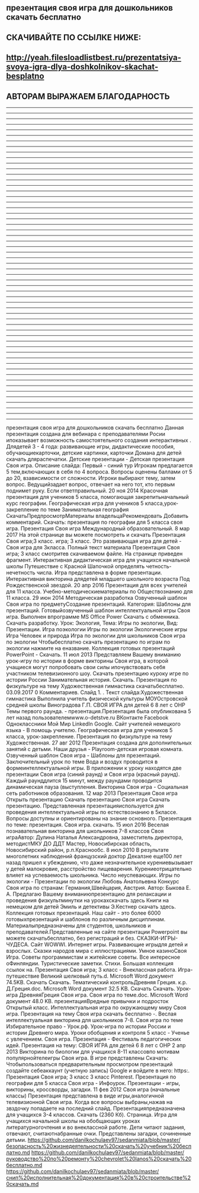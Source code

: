 презентация своя игра для дошкольников скачать бесплатно
--------------------------------------------------
СКАЧИВАЙТЕ ПО ССЫЛКЕ НИЖЕ:
--------------------------------------------------
http://yeah.filesloadlistbest.ru/prezentatsiya-svoya-igra-dlya-doshkolnikov-skachat-besplatno
--------------------------------------------------
АВТОРАМ ВЫРАЖАЕМ БЛАГОДАРНОСТЬ
--------------------------------------------------
--------------------------------------------------
--------------------------------------------------
--------------------------------------------------
--------------------------------------------------
--------------------------------------------------
--------------------------------------------------
--------------------------------------------------
--------------------------------------------------
--------------------------------------------------
--------------------------------------------------
--------------------------------------------------
--------------------------------------------------
--------------------------------------------------
--------------------------------------------------
--------------------------------------------------
--------------------------------------------------
--------------------------------------------------
--------------------------------------------------
--------------------------------------------------
--------------------------------------------------
--------------------------------------------------
--------------------------------------------------
--------------------------------------------------
--------------------------------------------------
--------------------------------------------------
--------------------------------------------------
--------------------------------------------------
--------------------------------------------------
--------------------------------------------------
--------------------------------------------------
--------------------------------------------------
--------------------------------------------------
--------------------------------------------------
--------------------------------------------------
--------------------------------------------------
--------------------------------------------------
--------------------------------------------------
--------------------------------------------------
--------------------------------------------------
--------------------------------------------------
--------------------------------------------------
--------------------------------------------------
--------------------------------------------------
--------------------------------------------------
--------------------------------------------------
--------------------------------------------------
--------------------------------------------------
--------------------------------------------------
--------------------------------------------------
--------------------------------------------------
--------------------------------------------------
--------------------------------------------------
--------------------------------------------------
--------------------------------------------------
--------------------------------------------------
--------------------------------------------------
--------------------------------------------------
презентация своя игра для дошкольников скачать бесплатно Данная презентация создана для вебинара с преподавателями Росии ипоказывает возможность самостоятельного создания интерактивных . Длядетей 3 - 4 года: развивающие игры, дидактические пособия, обучающиекарточки, детские картинки, карточки Домана для детей скачать дляраспечатки. Детские презентации - Детская презентация Своя игра. Описание слайда: Первый - синий тур Игрокам предлагается 5 тем,включающих в себя по 4 вопроса. Вопросы оценены баллами от 5 до 20, взависимости от сложности. Игроки выбирают тему, затем вопрос. Ведущийзадает вопрос, отвечает на него тот, кто первым поднимет руку. Если ответправильный. 20 ноя 2014  Красочная презентация для учеников 5 класса, помогающая закрепитьначальный курс географии.  Географическая игра для учеников 5 класса,урок-закрепление по теме Занимательная география  СкачатьПредпросмотрМатериалы владельцаРекомендовать Добавить комментарий. Скачать: презентация по географии для 5 класса своя игра. Презентация Своя игра  Международный образовательный. 8 мар 2017  На этой странице вы можете посмотреть и скачать Презентация Своя игра;3 класс.  игра; 3 класс. Это развивающая игра для детей - Своя игра для 3класса. Полный текст материала Презентация Своя игра; 3 класс смотритев скачиваемом файле. На странице приведен фрагмент. Интерактивная дидактическая игра для учащихся начальной школы Путешествие с Красной Шапочкой  определять четность-нечетность числа. Игра представлена в форме презентации.  Интерактивная викторина длядетей младшего школьного возраста Под Рождественской звездой. 20 апр 2016  Презентация для всех учителей для 11 класса. Учебно-методическиематериалы по Обществознанию для 11 класса. 29 июн 2014  Методическая разработка Озвученный шаблон Своя игра по предметуСоздание презентаций. Категория: Шаблоны для презентаций.  Готовыйозвученный шаблон интеллектуальной игры Своя игра. Выполнен впрограмме MS Office Power  Скачать с обменника. Скачать разработку. Урок: Экология, Тема: Игры по экологии, Вид: Презентации.  Игра поэкологии  Игры по экологии  Экологические игры  Игра Человек и природа  Игра по экологии для школьников  Своя игра по экологии  Чтобыбесплатно скачать презентацию по играм по экологии нажмите на еназвание. Коллекция готовых презентаций PowerPoint - Скачать. 11 июл 2013  Представляем Вашему вниманию урок-игру по истории в форме викторины Своя игра, в которой учащиеся могут попробовать свои силы ипочувствовать себя участником телевизионного шоу. Скачать презентацию куроку игре по истории России Занимательная история. Скачать. Презентация по физкультуре на тему Художественная гимнастика скачатьбесплатно. 03.09.2017 0 Комментариев. Слайд 1. . Текст слайда:Художественная гимнастика Выполнила учитель физической культуры МОУОстровской средней школы Виноградова Г.П.
СВОЯ ИГРА для детей 6  8 лет с ОНР Темы первого раунда. - презентация.Презентация была опубликована 5 лет назад пользователемwww.o-detstve.ru  ВКонтакте  Facebook  Одноклассники  Мой Мир  LinkedIn  Google. Сайт учителей немецкого языка - В помощь учителю. Географическая игра для учеников 5 класса, урок-закрепление. Презентация по физкультуре на тему Художественная. 27 авг 2012  Презентация создана для дополнительных занятий с детьми. Наши друзья - Playroom-детская игровая комната. Озвученный шаблон Своя игра - Шаблоны для презентаций. Заключительный урок по теме Вода и воздух проводится в формеинтеллектуальной игры. В приложении к уроку находятся две презентации Своя игра (синий раунд) и Своя игра (красный раунд). Каждый раунддлится 15 минут, между раундами проводится динамическая пауза (выступления. Викторина Своя игра - Социальная сеть работников образования. 12 мар 2013  Презентация Своя игра Открыть презентацию  Скачать презентацию Своя игра Скачать презентацию. Представленная презентацияиспользуется для проведения интеллектуальной игры по естествознанию в 5классе. Вопросы доступны и ориентированы на знание основного. Презентация по теме: презентация. Своя игра.  скачать. 15 июл 2016  Веселая познавательная викторина для школьников 7-8 классов Своя играАвтор: Дулина Наталья Александровна, заместитель директора, методистМКУ ДО  ДДТ Мастер, Новосибирская область, Новосибирский район, р.п.Краснообс. 8 июл 2010  В результате многолетних наблюдений французский доктор Декалзне еще100 лет назад пришел к убеждению, что даже незначительное курениевызывает у детей малокровие, расстройство пищеварения. Курениеотрицательно влияет на успеваемость школьника. Число неуспевающих. Игры по экологии - Презентации по экологии
Любовь Анатольевна Конкурс Своя игра по странам: Германия,Швейцария, Австрия. Автор: Быкова Е. А.  Предлагаю Вашему вниманиюпрезентацию для релаксации и проведения физкультминутки на урокахскачать здесь  Книги на немецком для детей Эмиль и детективы Э.Кестнер скачать здесь. Коллекция готовых презентаций. Наш сайт - это более 6000 готовыхпрезентаций и шаблонов по различным дисциплинам. Материалыпредназначены для студентов, школьников и преподавателей.Представленные на сайте презентации Powerpoint вы можете скачатьбесплатно, без регистраций и без. СКАЗКИ-ИГРЫ-ЧУДЕСА. Сайт WOWWI. Интернет игры. Развивающие игрыдля детей и взрослых. Сказки народов мира с иллюстрациями. Умное казиноСвоя Игра. Советы программистам и житейские советы. Все интересное оФинляндии. Туристические заметки. Стихи. Большая коллекция ссылок на. Презентация Своя игра; 3 класс - Внеклассная работа. Игра-путешествие Великий шелковый путь.d. Microsoft Word документ 74.5KB. Скачать  Скачать. Тематический контрольДревняя Греция. к.р. Д.Греция.doc. Microsoft Word документ 32.5 KB. Скачать  Скачать. Урок-игра ДревняяГреция Своя игра. Своя игра по теме.doc. Microsoft Word документ 48.0 KB. презентацияВредные привычки и подросток  Открытый класс. Интеллектуальная игра по окружающему миру Своя игра. Презентация на тему Своя игра скачать бесплатно -. Веслая интеллектуальная викторина для школьников 7-8. Своя игра по теме Избирательное право - Урок.рф. Урок-игра по истории России и истории Древнего мира. Уроки обобщения и контроля 5 класс - Ученье с увлечением. Своя игра. Презентация - Фестиваль педагогических идей. Презентация на тему: СВОЯ ИГРА для детей 6  8 лет с ОНР
2 апр 2013  Викторина по биологии для учащихся 8-11 классовпо мотивам популярнойтелеигры Своя игра. В игре представлены  Скачать:  Чтобыпользоваться предварительным просмотром презентаций создайте себеаккаунт (учетную запись) Google и войдите в него: https:. Презентация Своя игра; 3 класс  3 класс  Pinterest. Презентация по географии для 5 класса Своя игра - Инфоурок. Презентации - игры, викторины, кроссворды, загадки. 11 фев 2012  Своя игра (начальные классы)  Презентация представлена в виде игры,аналогичной телевизионной Своя игра.  Когда все вопросы выбраны,нажав на звздочку попадаете на последний слайд. Презентацияпредназначена для учащихся 3-4 классов. Скачать (2360 Кб).  Страница. Игра для учащихся начальной школы на обобщающих уроках литературногочтения и во внеклассной работе. Дети читают задания, отвечают, считаютнабранные очки. Представлены загадки, сочиненные детьми.
https://github.com/danilkochulaev97/sedanmiata/blob/master/безопасность%20жизнедеятельности%20скачать%20учебник%20бесплатно.md
https://github.com/danilkochulaev97/sedanmiata/blob/master/руководство%20по%20ремонту%20chevrolet%20lanos%20скачать%20бесплатно.md
https://github.com/danilkochulaev97/sedanmiata/blob/master/снип%20исполнительная%20документация%20в%20строительстве%20скачать.md